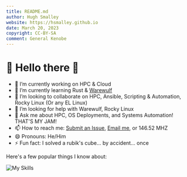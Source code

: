 ```yaml
---
title: README.md
author: Hugh Smalley
website: https://hsmalley.github.io
date: March 20, 2023
copyright: CC-BY-SA
comment: General Kenobe
---
```


# 🌟 Hello there 🖖

- 🔭 I’m currently working on HPC & Cloud
- 🌱 I’m currently learning Rust & [Warewulf](https://warewulf.org/)
- 👯 I’m looking to collaborate on HPC, Ansible, Scripting & Automation, Rocky Linux (Or any EL Linux)
- 🤔 I’m looking for help with Warewulf, Rocky Linux
- 💬 Ask me about HPC, OS Deployments, and Systems Automation! THAT'S MY JAM!
- 📫 How to reach me: [Submit an Issue](https://github.com/hsmalley/hsmalley/issues), [Email me](mailto:hsmalley_at_protonmail.com), or 146.52 MHZ
- 😄 Pronouns: He/Him
- ⚡ Fun fact: I solved a rubik's cube… by accident… once

Here's a few popular things I know about:

![My Skills](https://skillicons.dev/icons?i=ansible,azure,aws,bash,bsd,cloudflare,docker,figma,git,github,gitlab,go,grafana,html,ipfs,kubernetes,linux,md,mysql,neovim,nginx,openshift,openstack,postgres,powershell,py,redis,sqlite,vim,vscode&perline=10)
